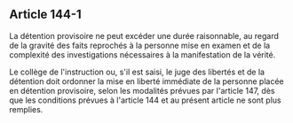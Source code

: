 Article 144-1
----
La détention provisoire ne peut excéder une durée raisonnable, au regard de la
gravité des faits reprochés à la personne mise en examen et de la complexité des
investigations nécessaires à la manifestation de la vérité.

Le collège de l'instruction ou, s'il est saisi, le juge des libertés et de la
détention doit ordonner la mise en liberté immédiate de la personne placée en
détention provisoire, selon les modalités prévues par l'article 147, dès que les
conditions prévues à l'article 144 et au présent article ne sont plus remplies.
